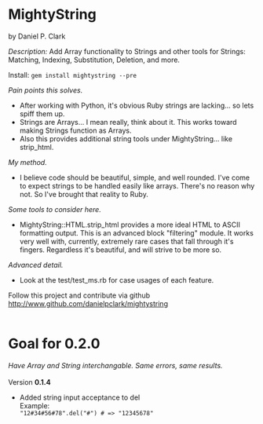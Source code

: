 # MightyString
by Daniel P. Clark

*Description:* Add Array functionality to Strings and other tools for Strings: Matching, Indexing, Substitution, Deletion, and more.

Install: `gem install mightystring --pre`

*Pain points this solves.*
 * After working with Python, it's obvious Ruby strings are lacking... so lets spiff them up.
 * Strings are Arrays... I mean really, think about it.  This works toward making Strings function as Arrays.
 * Also this provides additional string tools under MightyString... like strip_html.

*My method.*
 * I believe code should be beautiful, simple, and well rounded.  I've come to expect strings to be handled easily like arrays.  There's no reason why not.  So I've brought that reality to Ruby.

*Some tools to consider here.*
 * MightyString::HTML.strip_html provides a more ideal HTML to ASCII formatting output.  This is an advanced block "filtering" module.  It works very well with, currently, extremely rare cases that fall through it's fingers.  Regardless it's beautiful, and will strive to be more so.
 
*Advanced detail.*
 * Look at the test/test_ms.rb for case usages of each feature.

Follow this project and contribute via github http://www.github.com/danielpclark/mightystring
<br />
<br />
# Goal for 0.2.0
 *Have Array and String interchangable.  Same errors, same results.*
<br />
<br />
Version <strong>0.1.4</strong><br />
 * Added string input acceptance to del<br />
 Example:<br />
<code>"12#34#56#78".del("#") # => "12345678"</code></p>
